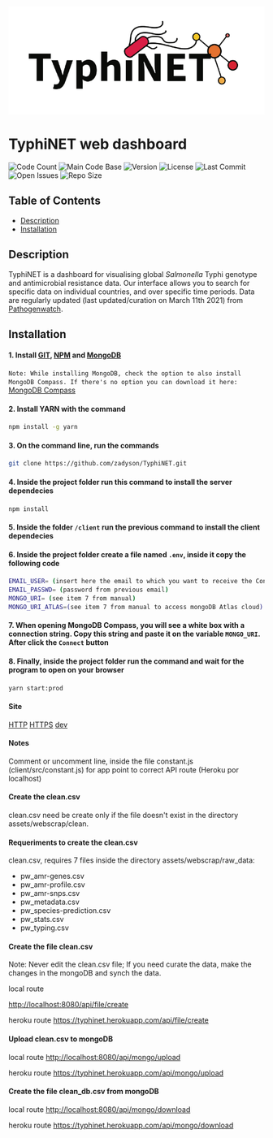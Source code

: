 ![TyphiNET_Logo](assets/img/logo-typhinet.png)

# TyphiNET web dashboard

![Code Count](https://img.shields.io/github/languages/count/zadyson/TyphiNET)
![Main Code Base](https://img.shields.io/github/languages/top/zadyson/TyphiNET)
![Version](https://img.shields.io/badge/version-1.0-red)
![License](https://img.shields.io/badge/license-GPLv3-blue) 
![Last Commit](https://img.shields.io/github/last-commit/zadyson/TyphiNET)
![Open Issues](https://img.shields.io/github/issues-raw/zadyson/TyphiNET)
![Repo Size](https://img.shields.io/github/repo-size/zadyson/TyphiNET)

## Table of Contents

* [Description](#Description)
* [Installation](#Installation)

## Description

TyphiNET is a dashboard for visualising global *Salmonella* Typhi genotype and antimicrobial resistance data.  Our interface allows you to search for specific data on individual countries, and over specific time periods.  Data are regularly updated (last updated/curation on March 11th 2021) from [Pathogenwatch](https://pathogen.watch/).

## Installation

#### 1. Install <a href="https://git-scm.com/">GIT</a>, <a href="https://www.npmjs.com/get-npm">NPM</a> and <a href="https://www.mongodb.com/try/download/community?tck=docs_server">MongoDB</a>

```Note: While installing MongoDB, check the option to also install MongoDB Compass. If there's no option you can download it here:``` <a href="https://www.mongodb.com/try/download/compass">MongoDB Compass</a>

#### 2. Install YARN with the command

```sh
npm install -g yarn
```

#### 3. On the command line, run the commands

```sh
git clone https://github.com/zadyson/TyphiNET.git
```

#### 4. Inside the project folder run this command to install the server dependecies

```sh
npm install
```

#### 5. Inside the folder ```/client``` run the previous command to install the client dependecies

#### 6. Inside the project folder create a file named ```.env```, inside it copy the following code

```sh
EMAIL_USER= (insert here the email to which you want to receive the Contact Us messages)
EMAIL_PASSWD= (password from previous email)
MONGO_URI= (see item 7 from manual)
MONGO_URI_ATLAS=(see item 7 from manual to access mongoDB Atlas cloud)
```

#### 7. When opening MongoDB Compass, you will see a white box with a connection string. Copy this string and paste it on the variable ```MONGO_URI```. After click the ```Connect``` button

#### 8. Finally, inside the project folder run the command and wait for the program to open on your browser

```sh
yarn start:prod
```

#### Site

[HTTP](http://typhinet.erc.monash.edu/)
[HTTPS](https://typhinet.erc.monash.edu/)
[dev](https://typhinet.herokuapp.com//)

#### Notes

Comment or uncomment line, inside the file constant.js (client/src/constant.js) for app point to correct API route (Heroku por localhost)  

#### Create the clean.csv

clean.csv need be create only if the file doesn't exist in the directory assets/webscrap/clean.

#### Requeriments to create the clean.csv

clean.csv, requires 7 files inside the directory assets/webscrap/raw_data:

* pw_amr-genes.csv
* pw_amr-profile.csv
* pw_amr-snps.csv
* pw_metadata.csv
* pw_species-prediction.csv
* pw_stats.csv
* pw_typing.csv

#### Create the file clean.csv 

Note: Never edit the clean.csv file; If you need curate the data, make the changes  in the mongoDB and synch the data.

local route

<http://localhost:8080/api/file/create>

heroku route
<https://typhinet.herokuapp.com/api/file/create>

#### Upload clean.csv to mongoDB

local route
<http://localhost:8080/api/mongo/upload>

heroku route
<https://typhinet.herokuapp.com/api/mongo/upload>

#### Create the file clean_db.csv from mongoDB

local route
<http://localhost:8080/api/mongo/download>

heroku route
<https://typhinet.herokuapp.com/api/mongo/download>
